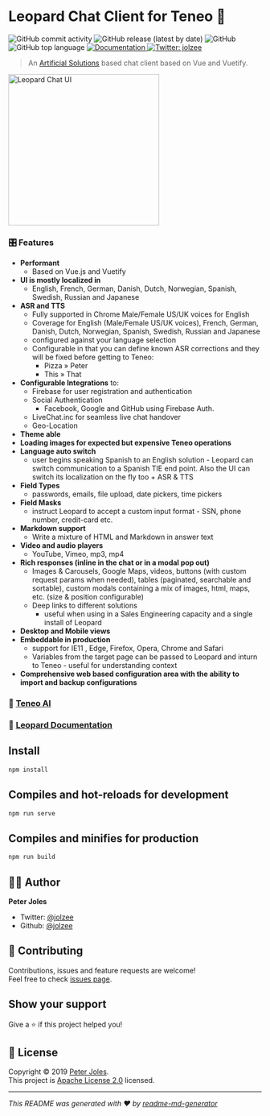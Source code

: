 <h1>Leopard Chat Client for Teneo 🐆</h1>

![GitHub commit activity](https://img.shields.io/github/commit-activity/m/jolzee/chat-teneo-vue?style=plastic)
![GitHub release (latest by date)](https://img.shields.io/github/v/release/jolzee/chat-teneo-vue?style=plastic)
![GitHub](https://img.shields.io/github/license/jolzee/chat-teneo-vue?style=plastic)
![GitHub top language](https://img.shields.io/github/languages/top/jolzee/chat-teneo-vue?style=plastic)
<a href="https://jolzee.gitbook.io/leopard/">
<img alt="Documentation" src="https://img.shields.io/badge/documentation-yes-brightgreen.svg?style=plastic" target="_blank" />
</a>
<a href="https://twitter.com/jolzee">
<img alt="Twitter: jolzee" src="https://img.shields.io/twitter/follow/jolzee.svg?style=social?style=plastic" target="_blank" />
</a>

> An [Artificial Solutions](https://www.artificial-solutions.com/) based chat client based on Vue and Vuetify.

<a href="https://youtu.be/cidZ9WxSMVY"  target="_blank"><img src="https://user-images.githubusercontent.com/36912049/58361444-b10f7680-7e43-11e9-83f7-cad45a5a4ae7.jpg" alt="Leopard Chat UI" style="width:300px;"/></a>

### 🎛 Features

- **Performant**
  - Based on Vue.js and Vuetify
- **UI is mostly localized in**
  - English, French, German, Danish, Dutch, Norwegian, Spanish, Swedish, Russian and Japanese
- **ASR and TTS**
  - Fully supported in Chrome Male/Female US/UK voices for English
  - Coverage for English (Male/Female US/UK voices), French, German, Danish, Dutch, Norwegian, Spanish, Swedish, Russian and Japanese
  - configured against your language selection
  - Configurable in that you can define known ASR corrections and they will be fixed before getting to Teneo:
    - Pizza » Peter
    - This » That
- **Configurable Integrations** to:
  - Firebase for user registration and authentication
  - Social Authentication
    - Facebook, Google and GitHub using Firebase Auth.
  - LiveChat.inc for seamless live chat handover
  - Geo-Location
- **Theme able**
- **Loading images for expected but expensive Teneo operations**
- **Language auto switch**
  - user begins speaking Spanish to an English solution - Leopard can switch communication to a Spanish TIE end point. Also the UI can switch its localization on the fly too + ASR & TTS
- **Field Types**
  - passwords, emails, file upload, date pickers, time pickers
- **Field Masks**
  - instruct Leopard to accept a custom input format - SSN, phone number, credit-card etc.
- **Markdown support**
  - Write a mixture of HTML and Markdown in answer text
- **Video and audio players**
  - YouTube, Vimeo, mp3, mp4
- **Rich responses (inline in the chat or in a modal pop out)**
  - Images & Carousels, Google Maps, videos, buttons (with custom request params when needed), tables (paginated, searchable and sortable), custom modals containing a mix of images, html, maps, etc. (size & position configurable)
  - Deep links to different solutions
    - useful when using in a Sales Engineering capacity and a single install of Leopard
- **Desktop and Mobile views**
- **Embeddable in production**
  - support for IE11 , Edge, Firefox, Opera, Chrome and Safari
  - Variables from the target page can be passed to Leopard and inturn to Teneo - useful for understanding context
- **Comprehensive web based configuration area with the ability to import and backup configurations**

### 🏡 [Teneo AI](https://www.teneo.ai/)

### 📖 [Leopard Documentation](https://jolzee.gitbook.io/leopard/)

## Install

```sh
npm install
```

## Compiles and hot-reloads for development

```sh
npm run serve
```

## Compiles and minifies for production

```sh
npm run build
```

## 🧑🏻 Author

**Peter Joles**

- Twitter: [@jolzee](https://twitter.com/jolzee)
- Github: [@jolzee](https://github.com/jolzee)

## 🤝 Contributing

Contributions, issues and feature requests are welcome!<br />Feel free to check [issues page](https://github.com/jolzee/chat-teneo-vue/issues).

## Show your support

Give a ⭐️ if this project helped you!

## 📝 License

Copyright © 2019 [Peter Joles](https://github.com/jolzee).<br />
This project is [Apache License 2.0](https://github.com/jolzee/chat-teneo-vue/blob/master/LICENSE) licensed.

---

_This README was generated with ❤️ by [readme-md-generator](https://github.com/kefranabg/readme-md-generator)_
